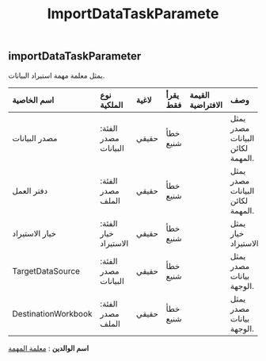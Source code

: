 ﻿---
title: ImportDataTaskParamete
second_title: Aspose.Cells Cloud Documen
type: docs
url: /ar/specification/model/importdatataskparameter/
description: "Aspose.Cells مواصفات النموذج السحابي: ImportDataTaskParameter. تعامل بسهولة مع Excel ومستندات جداول البيانات الأخرى التي تحتوي على ميزات مثل الفتح والتوليد والتحرير والتقسيم والدمج والمقارنة والتحويل"
kwords: Excel، Office، جدول البيانات، Cloud REST API، ImportDataTaskParameter
weight: 50
---
## **importDataTaskParameter**

 يمثل معلمة مهمة استيراد البيانات.

| اسم الخاصية| نوع الملكية| لاغية| يقرأ فقط| القيمة الافتراضية| وصف|
|:- |:- |:- |:- |:- |:- |
| مصدر البيانات| الفئة: مصدر البيانات| حقيقي| خطأ شنيع|| يمثل مصدر البيانات لكائن المهمة.|
| دفتر العمل| الفئة: مصدر الملف| حقيقي| خطأ شنيع|| يمثل مصدر البيانات لكائن المهمة.|
| خيار الاستيراد| الفئة: خيار الاستيراد| حقيقي| خطأ شنيع|| يمثل خيار الاستيراد.|
| TargetDataSource| الفئة: مصدر البيانات| حقيقي| خطأ شنيع|| يمثل مصدر بيانات الوجهة.|
| DestinationWorkbook| الفئة: مصدر الملف| حقيقي| خطأ شنيع|| يمثل مصدر بيانات الوجهة.|

**اسم الوالدين** : [معلمة المهمة](/specification/model/taskparameter)

